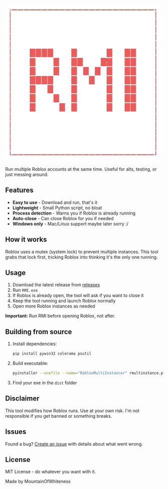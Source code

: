 ![RMI](rmi.png)

Run multiple Roblox accounts at the same time. Useful for alts, testing, or just messing around.

## Features
- **Easy to use** - Download and run, that's it
- **Lightweight** - Small Python script, no bloat
- **Process detection** - Warns you if Roblox is already running
- **Auto-close** - Can close Roblox for you if needed
- **Windows only** - Mac/Linux support maybe later sorry :/

## How it works
Roblox uses a mutex (system lock) to prevent multiple instances. This tool grabs that lock first, tricking Roblox into thinking it's the only one running.

## Usage
1. Download the latest release from [releases](https://github.com/MountainOfWhiteness/Roblox-Multi-Instancer/releases)
2. Run `RMI.exe`
3. If Roblox is already open, the tool will ask if you want to close it
4. Keep the tool running and launch Roblox normally
5. Open more Roblox instances as needed

**Important:** Run RMI before opening Roblox, not after.

## Building from source
1. Install dependencies:
   ```bash
   pip install pywin32 colorama psutil
   ```
2. Build executable:
   ```bash
   pyinstaller --onefile --name="RobloxMultiInstancer" rmultinstance.py
   ```
3. Find your exe in the `dist` folder

## Disclaimer
This tool modifies how Roblox runs. Use at your own risk. I'm not responsible if you get banned or something breaks.

## Issues
Found a bug? [Create an issue](https://github.com/MountainOfWhiteness/Roblox-Multi-Instancer/issues) with details about what went wrong.

## License
MIT License - do whatever you want with it.

Made by MountainOfWhiteness

